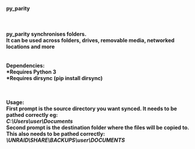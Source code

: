 <h4>py_parity</h4>
<br />
<br />
<b>py_parity synchronises folders.<b><br />
It can be used across folders, drives, removable media, networked locations and more
<br />
<br />
<br />
<b>Dependencies:</b><br />
    *Requires Python 3<br />
    *Requires dirsync (pip install dirsync)<br />
<br />
<br />

<b>Usage:</b><br />
    First prompt is the source directory you want synced. It needs to be pathed correctly eg:<br />
        <i>C:\Users\user\Documents</i><br />
    Second prompt is the destination folder where the files will be copied to. This also needs to be pathed correctly:<br />
        <i>\\UNRAID\SHARE\BACKUPS\user\DOCUMENTS</i><br />

 